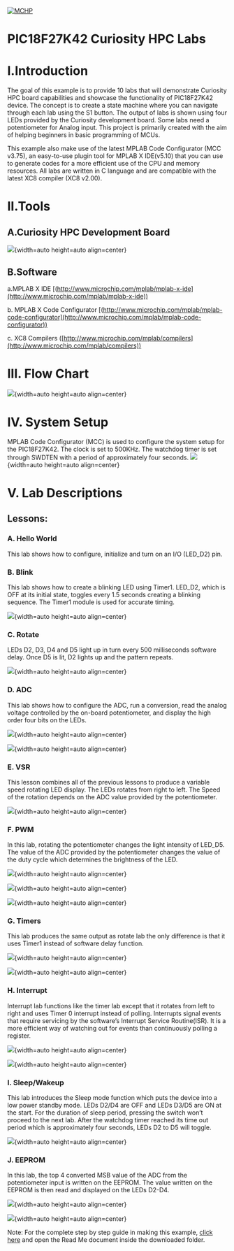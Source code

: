 [![MCHP](https://cldup.com/U0qhLwBijF.png)](https://www.microchip.com) 

# PIC18F27K42 Curiosity HPC Labs

# I.Introduction
The goal of this example is to provide 10 labs that will demonstrate Curiosity HPC board capabilities and showcase the functionality of PIC18F27K42 device. The concept is to create a state machine where you can navigate through each lab using the S1 button. The output of labs is shown using four LEDs provided by the Curiosity development board. Some labs need a potentiometer for Analog input. This project is primarily created with the aim of helping beginners in basic programming of MCUs.

This example also make use of the latest MPLAB Code Configurator (MCC v3.75), an easy-to-use plugin tool for MPLAB X IDE(v5.10) that you can use to generate codes for a more efficient use of the CPU and memory resources. All labs are written in C language and are compatible with the latest XC8 compiler (XC8 v2.00).

# II.Tools
## A.Curiosity HPC Development Board
![](https://i.imgur.com/e74InQZ.jpg){width=auto height=auto align=center}

## B.Software
a.MPLAB X IDE [(http://www.microchip.com/mplab/mplab-x-ide](http://www.microchip.com/mplab/mplab-x-ide)) 

b.	MPLAB X Code Configurator [(http://www.microchip.com/mplab/mplab-code-configurator](http://www.microchip.com/mplab/mplab-code-configurator)) 

c.	XC8 Compilers ([http://www.microchip.com/mplab/compilers](http://www.microchip.com/mplab/compilers)) 

# III. Flow Chart
![](https://i.imgur.com/snXbThS.png){width=auto height=auto align=center}
# IV.	System Setup
MPLAB Code Configurator (MCC) is used to configure the system setup for the PIC18F27K42. The clock is set to 500KHz. The watchdog timer is set through SWDTEN with a period of approximately four seconds.
![](https://i.imgur.com/tJ6mCeu.jpg){width=auto height=auto align=center}

# V.	Lab Descriptions
## Lessons:
### A.	Hello World
This lab shows how to configure, initialize and turn on an I/O (LED_D2) pin.

### B.	Blink
This lab shows how to create a blinking LED using Timer1. LED_D2, which is OFF at its initial state, toggles every 1.5 seconds creating a blinking sequence. The Timer1 module is used for accurate timing.

![](https://i.imgur.com/hK95BJI.jpg){width=auto height=auto align=center}

### C.	Rotate
LEDs D2, D3, D4 and D5 light up in turn every 500 milliseconds software delay. Once D5 is lit, D2 lights up and the pattern repeats.  

![](https://i.imgur.com/6TIkKQC.jpg){width=auto height=auto align=center}

### D.	ADC 
This lab shows how to configure the ADC, run a conversion, read the analog voltage controlled by the on-board potentiometer, and display the high order four bits on the LEDs. 

![](https://i.imgur.com/xOCuHXb.png){width=auto height=auto align=center}

![](https://i.imgur.com/F3IOwRY.jpg){width=auto height=auto align=center}

### E.	VSR
This lesson combines all of the previous lessons to produce a variable speed rotating LED display. The LEDs rotates from right to left. The Speed of the rotation depends on the ADC value provided by the potentiometer.

![](https://i.imgur.com/JaJYUTV.png){width=auto height=auto align=center}

### F.	PWM
In this lab, rotating the potentiometer changes the light intensity of LED_D5. The value of the ADC provided by the potentiometer changes the value of the duty cycle which determines the brightness of the LED.

![](https://i.imgur.com/m3owUho.png){width=auto height=auto align=center}

![](https://i.imgur.com/go1EEJ4.jpg){width=auto height=auto align=center}

![](https://i.imgur.com/qPYyynM.jpg){width=auto height=auto align=center}


### G.	Timers
This lab produces the same output as rotate lab the only difference is that it uses Timer1 instead of software delay function.

![](https://i.imgur.com/H3HGzxq.jpg){width=auto height=auto align=center}

![](https://i.imgur.com/oNMNeCR.jpg){width=auto height=auto align=center}

### H.	Interrupt
Interrupt lab functions like the timer lab except that it rotates from left to right and uses Timer 0 interrupt instead of polling. Interrupts signal events that require servicing by the software’s Interrupt Service Routine(ISR). It is a more efficient way of watching out for events than continuously polling a register.

![](https://i.imgur.com/uUNaVvt.jpg){width=auto height=auto align=center}

![](https://i.imgur.com/vd7ILcH.jpg){width=auto height=auto align=center}

### I.	Sleep/Wakeup
This lab introduces the Sleep mode function which puts the device into a low power standby mode. LEDs D2/D4 are OFF and LEDs D3/D5 are ON at the start. For the duration of sleep period, pressing the switch won’t proceed to the next lab. After the watchdog timer reached its time out period which is approximately four seconds, LEDs D2 to D5 will toggle.

![](https://i.imgur.com/osl4EM9.jpg){width=auto height=auto align=center}


### J.	EEPROM
In this lab, the top 4 converted MSB value of the ADC from the potentiometer input is written on the EEPROM. The value written on the EEPROM is then read and displayed on the LEDs D2-D4. 
	
![](https://i.imgur.com/CP6hlMJ.png){width=auto height=auto align=center}
 
![](https://i.imgur.com/Tnez3ag.jpg){width=auto height=auto align=center}


Note: For the complete step by step guide in making this example, [click here](http://ww1.microchip.com/downloads/en/DeviceDoc/Curiosity%20HPC%20Demo%20Code.zip) and open the Read Me document inside the downloaded folder.
